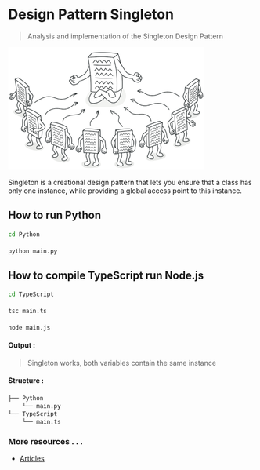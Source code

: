 # Design Pattern Singleton
> Analysis and implementation of the Singleton Design Pattern

![Singleton](https://github.com/AminEhsan/DesignPattern-Singleton/blob/main/Singleton.png) 

Singleton is a creational design pattern that lets you ensure that a class has only one instance, while providing a global access point to this instance.

## How to run Python
```bash
cd Python

python main.py
```

## How to compile TypeScript run Node.js
```bash
cd TypeScript

tsc main.ts

node main.js
```

#### Output :
> Singleton works, both variables contain the same instance

#### Structure :
```
├── Python
    └── main.py
└── TypeScript
    └── main.ts
```

### More resources . . .
- [Articles](https://drive.google.com/drive/folders/18Eq9ZJhVwJX2R6GIhaqGFqpKMuc5sC6t?usp=sharing)
